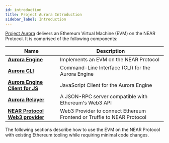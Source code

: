 ```yaml
---
id: introduction
title: Project Aurora Introduction
sidebar_label: Introduction
---
```


[Project Aurora](https://aurora.dev/) delivers an Ethereum Virtual Machine
(EVM) on the NEAR Protocol. It is comprised of the following components:

| Name                                                                                    | Description                            |
| ----------------------------------------------------------------------------------------| -------------------------------------- |
| **[Aurora Engine](https://github.com/aurora-is-near/aurora-engine)**                    | Implements an EVM on the NEAR Protocol |
| **[Aurora CLI](https://github.com/aurora-is-near/aurora-cli)**                          | Command-Line Interface (CLI) for the Aurora Engine |
| **[Aurora Engine Client for JS](https://github.com/aurora-is-near/aurora.js)**          | JavaScript Client for the Aurora Engine |
| **[Aurora Relayer](https://github.com/aurora-is-near/aurora-relayer)** | A JSON-RPC server compatible with Ethereum's Web3 API
| **[NEAR Protocol Web3 provider](https://github.com/aurora-is-near/near-web3-provider)** | Web3 Provider to connect Ethereum Frontend or Truffle to NEAR Protocol

The following sections describe how to use the EVM on the NEAR Protocol with
existing Ethereum tooling while requiring minimal code changes.
